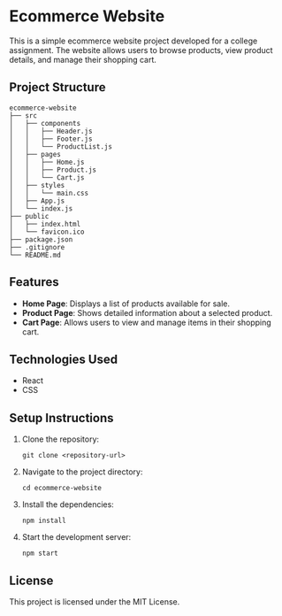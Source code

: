 # Ecommerce Website

This is a simple ecommerce website project developed for a college assignment. The website allows users to browse products, view product details, and manage their shopping cart.

## Project Structure

```
ecommerce-website
├── src
│   ├── components
│   │   ├── Header.js
│   │   ├── Footer.js
│   │   └── ProductList.js
│   ├── pages
│   │   ├── Home.js
│   │   ├── Product.js
│   │   └── Cart.js
│   ├── styles
│   │   └── main.css
│   ├── App.js
│   └── index.js
├── public
│   ├── index.html
│   └── favicon.ico
├── package.json
├── .gitignore
└── README.md
```

## Features

- **Home Page**: Displays a list of products available for sale.
- **Product Page**: Shows detailed information about a selected product.
- **Cart Page**: Allows users to view and manage items in their shopping cart.

## Technologies Used

- React
- CSS

## Setup Instructions

1. Clone the repository:
   ```
   git clone <repository-url>
   ```
2. Navigate to the project directory:
   ```
   cd ecommerce-website
   ```
3. Install the dependencies:
   ```
   npm install
   ```
4. Start the development server:
   ```
   npm start
   ```

## License

This project is licensed under the MIT License.